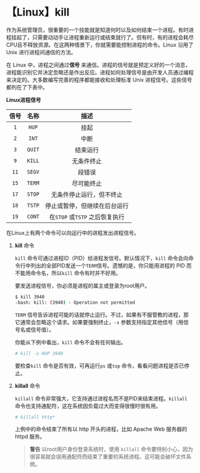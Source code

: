 # 【Linux】kill

作为系统管理员，很重要的一个技能就是知道何时以及如何结束一个进程。有时进程挂起了，只需要动动手让进程重新运行或结束就行了。但有时，有的进程会耗尽CPU且不释放资源。在这两种情景下，你就需要能控制进程的命令。Linux 沿用了 Unix 进行进程间通信的方法。

在 Linux 中，进程之间通过**信号** 来通信。进程的信号就是预定义好的一个消息，进程能识别它并决定忽略还是作出反应。进程如何处理信号是由开发人员通过编程来决定的。大多数编写完善的程序都能接收和处理标准 Unix 进程信号。这些信号都列在了下表中。

**Linux进程信号**

| 信号 |  名称  |              描述              |
| :--: | :----: | :----------------------------: |
| `1`  | `HUP`  |              挂起              |
| `2`  | `INT`  |              中断              |
| `3`  | `QUIT` |            结束运行            |
| `9`  | `KILL` |           无条件终止           |
| `11` | `SEGV` |             段错误             |
| `15` | `TERM` |           尽可能终止           |
| `17` | `STOP` |    无条件停止运行，但不终止    |
| `18` | `TSTP` |  停止或暂停，但继续在后台运行  |
| `19` | `CONT` | 在`STOP` 或`TSTP` 之后恢复执行 |

在Linux上有两个命令可以向运行中的进程发出进程信号。

1. **kill** 命令

   `kill` 命令可通过进程ID（PID）给进程发信号。默认情况下，`kill` 命令会向命令行中列出的全部PID发送一个`TERM`信号。遗憾的是，你只能用进程的 PID 而不能用命令名，所以`kill` 命令有时并不好用。

   要发送进程信号，你必须是进程的属主或登录为root用户。

   ```sh
   $ kill 3940
   -bash: kill: (3940) - Operation not permitted
   ```

   `TERM` 信号告诉进程可能的话就停止运行。不过，如果有不服管教的进程，那它通常会忽略这个请求。如果要强制终止，`-s` 参数支持指定其他信号（用信号名或信号值）。

   你能从下例中看出，`kill` 命令不会有任何输出。

   ```sh
   # kill -s HUP 3940
   ```

   要检查`kill` 命令是否有效，可再运行`ps` 或`top` 命令，看看问题进程是否已停止。

2. **killall** 命令

   `killall` 命令非常强大，它支持通过进程名而不是PID来结束进程。`killall` 命令也支持通配符，这在系统因负载过大而变得很慢时很有用。

   ```sh
   # killall http*
   ```

   上例中的命令结束了所有以 http 开头的进程，比如 Apache Web 服务器的 httpd 服务。

   > **警告** 以root用户身份登录系统时，使用 `killall` 命令要特别小心，因为很容易就会误用通配符而结束了重要的系统进程。这可能会破坏文件系统。

